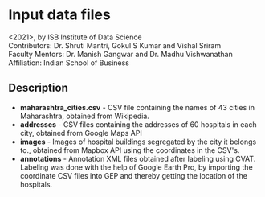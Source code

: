 # Input data files

<2021>, by ISB Institute of Data Science  
Contributors: Dr. Shruti Mantri, Gokul S Kumar and Vishal Sriram  
Faculty Mentors: Dr. Manish Gangwar and Dr. Madhu Vishwanathan  
Affiliation: Indian School of Business  

## Description
- **maharashtra_cities.csv** - CSV file containing the names of 43 cities in Maharashtra, obtained from Wikipedia.
- **addresses** - CSV files containing the addresses of 60 hospitals in each city, obtained from Google Maps API
- **images** - Images of hospital buildings segregated by the city it belongs to., obtained from Mapbox API using the coordinates in the CSV's.
- **annotations** - Annotation XML files obtained after labeling using CVAT. Labeling was done with the help of Google Earth Pro, by importing the coordinate CSV files into GEP and thereby getting the location of the hospitals.
